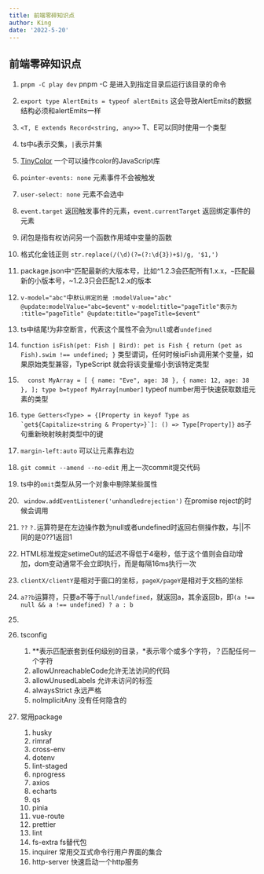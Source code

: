 ```yaml
---
title: 前端零碎知识点
author: King
date: '2022-5-20'
---
```


## 前端零碎知识点

1. `pnpm -C play dev` pnpm -C 是进入到指定目录后运行该目录的命令

2. `export type AlertEmits = typeof alertEmits` 这会导致AlertEmits的数据结构必须和alertEmits一样

3. `<T, E extends Record<string, any>>` T、E可以同时使用一个类型

4. ts中`&`表示交集，`|`表示并集

5. [TinyColor][TinyColor] 一个可以操作color的JavaScript库

6. `pointer-events: none` 元素事件不会被触发

7. `user-select: none` 元素不会选中

8. `event.target` 返回触发事件的元素，`event.currentTarget` 返回绑定事件的元素

9. 闭包是指有权访问另一个函数作用域中变量的函数

10. 格式化金钱正则 `str.replace(/(\d)(?=(?:\d{3})+$)/g, '$1,')`

11. package.json中`^`匹配最新的大版本号，比如^1.2.3会匹配所有1.x.x，`~`匹配最新的小版本号，~1.2.3只会匹配1.2.x的版本

12. `v-model="abc"`中`默认绑定的是 :modelValue="abc" @update:modelValue="abc=$event"` `v-model:title="pageTitle"表示为 :title="pageTitle" @update:title="pageTitle=$event"`

13. ts中结尾!为非空断言，代表这个属性不会为`null`或者`undefined`

14. `function isFish(pet: Fish | Bird): pet is Fish {
  return (pet as Fish).swim !== undefined;
}` 类型谓词，任何时候isFish调用某个变量，如果原始类型兼容，TypeScript 就会将该变量缩小到该特定类型

15. `  const MyArray = [
  { name: "Eve", age: 38 },
  { name: 12, age: 38 },
];
type b=typeof MyArray[number]`  typeof number用于快速获取数组元素的类型

16. ```type Getters<Type> = {[Property in keyof Type as `get${Capitalize<string & Property>}`]: () => Type[Property]}``` as子句重新映射映射类型中的键
17. `margin-left:auto` 可以让元素靠右边
18. `git commit --amend --no-edit` 用上一次commit提交代码
19. ts中的`omit`类型从另一个对象中剔除某些属性
20. ` window.addEventListener('unhandledrejection')` 在promise reject的时候会调用
21. `??` `?.`运算符是在左边操作数为null或者undefined时返回右侧操作数，与||不同的是0??1返回1
22. HTML标准规定setimeOut的延迟不得低于4毫秒，低于这个值则会自动增加，dom变动通常不会立即执行，而是每隔16ms执行一次
23. `clientX/clientY`是相对于窗口的坐标，`pageX/pageY`是相对于文档的坐标
24. `a??b`运算符，只要a不等于`null/undefined`，就返回a，其余返回b，即`(a !== null && a !== undefined) ? a : b`
25. 

26. tsconfig
    1. **表示匹配嵌套到任何级别的目录，\*表示零个或多个字符，？匹配任何一个字符
    2. allowUnreachableCode允许无法访问的代码
    3. allowUnusedLabels 允许未访问的标签
    4. alwaysStrict 永远严格
    5. noImplicitAny 没有任何隐含的

27. 常用package
    1. husky
    2. rimraf
    3. cross-env
    4. dotenv
    5. lint-staged
    6. nprogress
    7. axios
    8. echarts
    9. qs
    10. pinia
    11. vue-route
    12. prettier
    13. lint
    14. fs-extra fs替代包
    15. inquirer 常用交互式命令行用户界面的集合
    16. http-server 快速启动一个http服务


[TinyColor]: https://github.com/bgrins/TinyColor